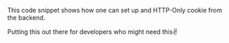 This code snippet shows how one can set up and HTTP-Only cookie from the backend.

Putting this out there for developers who might need this✌️
